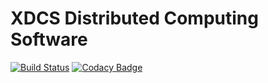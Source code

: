 # XDCS Distributed Computing Software

[![Build Status](https://travis-ci.com/xdcs-team/xdcs.svg?branch=master)](https://travis-ci.com/xdcs-team/xdcs)
[![Codacy Badge](https://api.codacy.com/project/badge/Grade/5638c5b3af5d4f9e9793b674f5c1f33e)](https://www.codacy.com/app/kjarosh/xdcs?utm_source=github.com&amp;utm_medium=referral&amp;utm_content=xdcs-team/xdcs&amp;utm_campaign=Badge_Grade)
